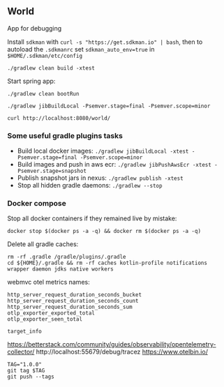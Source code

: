 ## World

App for debugging

Install `sdkman` with `curl -s "https://get.sdkman.io" | bash`, then to autoload the `.sdkmanrc`
set `sdkman_auto_env=true` in `$HOME/.sdkman/etc/config`

```shell
./gradlew clean build -xtest
```

Start spring app:

```shell
./gradlew clean bootRun
```

```shell
./gradlew jibBuildLocal -Psemver.stage=final -Psemver.scope=minor
```

```shell
curl http://localhost:8080/world/
```

### Some useful gradle plugins tasks

- Build local docker images: `./gradlew jibBuildLocal -xtest -Psemver.stage=final -Psemver.scope=minor`
- Build images and push in aws ecr: `./gradlew jibPushAwsEcr -xtest -Psemver.stage=snapshot`
- Publish snapshot jars in nexus: `./gradlew publish -xtest`
- Stop all hidden gradle daemons: `./gradlew --stop`

### Docker compose

Stop all docker containers if they remained live by mistake:

```shell 
docker stop $(docker ps -a -q) && docker rm $(docker ps -a -q)
```

Delete all gradle caches:
```shell
rm -rf .gradle /gradle/plugins/.gradle
cd ${HOME}/.gradle && rm -rf caches kotlin-profile notifications wrapper daemon jdks native workers
```

webmvc otel metrics names:
```
http_server_request_duration_seconds_bucket
http_server_request_duration_seconds_count
http_server_request_duration_seconds_sum
otlp_exporter_exported_total
otlp_exporter_seen_total

target_info
```

https://betterstack.com/community/guides/observability/opentelemetry-collector/
http://localhost:55679/debug/tracez
https://www.otelbin.io/

```shell
TAG="1.0.0"
git tag $TAG
git push --tags
```